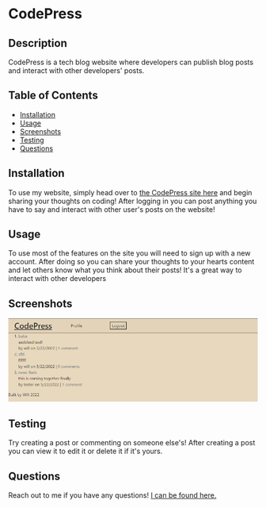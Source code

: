 # **CodePress**

## **Description**
CodePress is a tech blog website where developers can publish blog posts and interact with other developers' posts.

## **Table of Contents**

- [Installation](#installation)
- [Usage](#usage)
- [Screenshots](#screenshots)
- [Testing](#testing)
- [Questions](#questions)

## **Installation**

To use my website, simply head over to [the CodePress site here](https://wbruns.github.io/codepress/) and begin sharing your thoughts on coding! After logging in you can post anything you have to say and interact with other user's posts on the website!

## **Usage**

To use most of the features on the site you will need to sign up with a new account.  After doing so you can share your thoughts to your hearts content and let others know what you think about their posts!  It's a great way to interact with other developers

## **Screenshots**

![The CodePress homepage](./public/assets/codepress.png)

## **Testing**

Try creating a post or commenting on someone else's!  After creating a post you can view it to edit it or delete it if it's yours.

## **Questions**

Reach out to me if you have any questions!  [I can be found here.](https://github.com/wbruns)